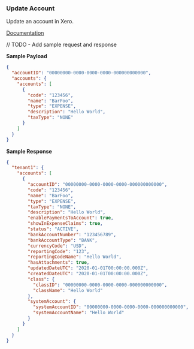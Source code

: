 ### Update Account

Update an account in Xero.

[Documentation](https://xeroapi.github.io/xero-node/accounting/index.html#api-Accounting-updateAccount)

// TODO - Add sample request and response

**Sample Payload**

```json
{
  "accountID": "00000000-0000-0000-0000-000000000000",
  "accounts": {
    "accounts": [
      {
        "code": "123456",
        "name": "BarFoo",
        "type": "EXPENSE",
        "description": "Hello World",
        "taxType": "NONE"
      }
    ]
  }
}
```

**Sample Response**

```json
{
  "tenant1": {
    "accounts": [
      {
        "accountID": "00000000-0000-0000-0000-000000000000",
        "code": "123456",
        "name": "BarFoo",
        "type": "EXPENSE",
        "taxType": "NONE",
        "description": "Hello World",
        "enablePaymentsToAccount": true,
        "showInExpenseClaims": true,
        "status": "ACTIVE",
        "bankAccountNumber": "123456789",
        "bankAccountType": "BANK",
        "currencyCode": "USD",
        "reportingCode": "123",
        "reportingCodeName": "Hello World",
        "hasAttachments": true,
        "updatedDateUTC": "2020-01-01T00:00:00.000Z",
        "createdDateUTC": "2020-01-01T00:00:00.000Z",
        "class": {
          "classID": "00000000-0000-0000-0000-000000000000",
          "className": "Hello World"
        },
        "systemAccount": {
          "systemAccountID": "00000000-0000-0000-0000-000000000000",
          "systemAccountName": "Hello World"
        }
      }
    ]
  }
}
```
